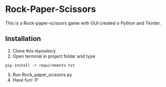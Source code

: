 # Rock-Paper-Scissors

This is a Rock-paper-scissors game with GUI created o Python and Tkinter.

## Installation

1. Clone this repository
2. Open terminal in project folder and type
```console
pip install -r requirements.txt
```
3. Run Rock_paper_scissors.py
4. Have fun! :P
